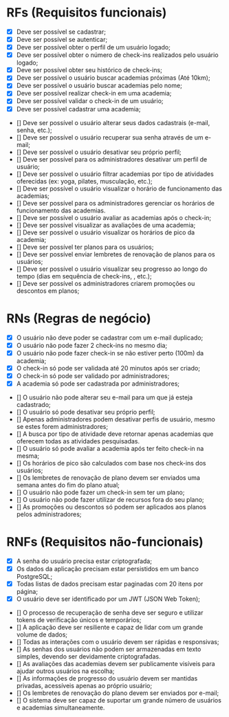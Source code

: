 # RFs (Requisitos funcionais)
- [x] Deve ser possível se cadastrar;
- [x] Deve ser possível se autenticar;
- [x] Deve ser possível obter o perfil de um usuário logado;
- [x] Deve ser possível obter o número de check-ins realizados pelo usuário logado;
- [x] Deve ser possível obter seu histórico de check-ins;
- [x] Deve ser possível o usuário buscar academias próximas (Até 10km);
- [x] Deve ser possível o usuário buscar academias pelo nome;
- [x] Deve ser possível realizar check-in em uma academia;
- [x] Deve ser possível validar o check-in de um usuário;
- [x] Deve ser possível cadastrar uma academia;
- [] Deve ser possível o usuário alterar seus dados cadastrais (e-mail, senha, etc.);
- [] Deve ser possível o usuário recuperar sua senha através de um e-mail;
- [] Deve ser possível o usuário desativar seu próprio perfil;
- [] Deve ser possível para os administradores desativar um perfil de usuário;
- [] Deve ser possível o usuário filtrar academias por tipo de atividades oferecidas (ex: yoga, pilates, musculação, etc.);
- [] Deve ser possível o usuário visualizar o horário de funcionamento das academias;
- [] Deve ser possível para os administradores gerenciar os horários de funcionamento das academias.
- [] Deve ser possível o usuário avaliar as academias após o check-in;
- [] Deve ser possível visualizar as avaliações de uma academia;
- [] Deve ser possível o usuário visualizar os horários de pico da academia;
- [] Deve ser possível ter planos para os usuários;
- [] Deve ser possível enviar lembretes de renovação de planos para os usuários;
- [] Deve ser possível o usuário visualizar seu progresso ao longo do tempo (dias em sequência de check-ins, , etc.);
- [] Deve ser possível os administradores criarem promoções ou descontos em planos;

# RNs (Regras de negócio)
- [x] O usuário não deve poder se cadastrar com um e-mail duplicado;
- [x] O usuário não pode fazer 2 check-ins no mesmo dia;
- [x] O usuário não pode fazer check-in se não estiver perto (100m) da academia;
- [x] O check-in só pode ser validada até 20 minutos após ser criado;
- [x] O check-in só pode ser validado por administradores;
- [x] A academia só pode ser cadastrada por administradores;
- [] O usuário não pode alterar seu e-mail para um que já esteja cadastrado;
- [] O usuário só pode desativar seu próprio perfil;
- [] Apenas administradores podem desativar perfis de usuário, mesmo se estes forem administradores;
- [] A busca por tipo de atividade deve retornar apenas academias que oferecem todas as atividades pesquisadas.
- [] O usuário só pode avaliar a academia após ter feito check-in na mesma;
- [] Os horários de pico são calculados com base nos check-ins dos usuários;
- [] Os lembretes de renovação de plano devem ser enviados uma semana antes do fim do plano atual;
- [] O usuário não pode fazer um check-in sem ter um plano;
- [] O usuário não pode fazer utilizar de recursos fora do seu plano;
- [] As promoções ou descontos só podem ser aplicados aos planos pelos administradores;

# RNFs (Requisitos não-funcionais)
- [x] A senha do usuário precisa estar criptografada;
- [x] Os dados da aplicação precisam estar persistidos em um banco PostgreSQL;
- [x] Todas listas de dados precisam estar paginadas com 20 itens por página;
- [x] O usuário deve ser identificado por um JWT (JSON Web Token);
- [] O processo de recuperação de senha deve ser seguro e utilizar tokens de verificação únicos e temporários;
- [] A aplicação deve ser resiliente e capaz de lidar com um grande volume de dados;
- [] Todas as interações com o usuário devem ser rápidas e responsivas;
- [] As senhas dos usuários não podem ser armazenadas em texto simples, devendo ser devidamente criptografadas.
- [] As avaliações das academias devem ser publicamente visíveis para ajudar outros usuários na escolha;
- [] As informações de progresso do usuário devem ser mantidas privadas, acessíveis apenas ao próprio usuário;
- [] Os lembretes de renovação do plano devem ser enviados por e-mail;
- [] O sistema deve ser capaz de suportar um grande número de usuários e academias simultaneamente.